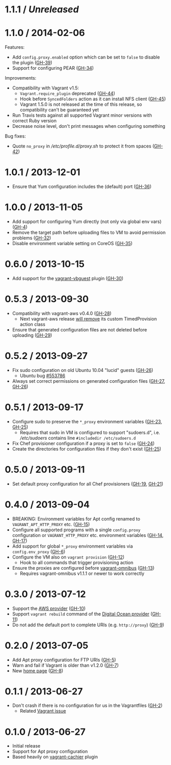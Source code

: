 # 1.1.1 / _Unreleased_


# 1.1.0 / 2014-02-06

Features:

  - Add `config.proxy.enabled` option which can be set to `false` to disable the plugin ([GH-39][])
  - Support for configuring PEAR ([GH-34][])

Improvements:

  - Compatibility with Vagrant v1.5:
    * `Vagrant.require_plugin` deprecated ([GH-44][])
    * Hook before `SyncedFolders` action as it can install NFS client ([GH-45][])
    * Vagrant 1.5.0 is not released at the time of this release, so compatibility can't be guaranteed yet
  - Run Travis tests against all supported Vagrant minor versions with correct Ruby version
  - Decrease noise level, don't print messages when configuring something

Bug fixes:

  - Quote `no_proxy` in _/etc/profile.d/proxy.sh_ to protect it from spaces ([GH-42][])

# 1.0.1 / 2013-12-01

- Ensure that Yum configuration includes the (default) port ([GH-36][])

# 1.0.0 / 2013-11-05

- Add support for configuring Yum directly (not only via global env vars) ([GH-4][])
- Remove the target path before uploading files to VM to avoid permission problems ([GH-32][])
- Disable environment variable setting on CoreOS ([GH-35][])

# 0.6.0 / 2013-10-15

- Add support for the [vagrant-vbguest](https://github.com/dotless-de/vagrant-vbguest) plugin ([GH-30][])

# 0.5.3 / 2013-09-30

- Compatibility with vagrant-aws v0.4.0 ([GH-28][])
    * Next vagrant-aws release [will remove](https://github.com/mitchellh/vagrant-aws/commit/dd17f23) its custom TimedProvision action class
- Ensure that generated configuration files are not deleted before uploading ([GH-29][])

# 0.5.2 / 2013-09-27

- Fix sudo configuration on old Ubuntu 10.04 "lucid" guests ([GH-26][])
    * Ubuntu bug [\#553786](https://bugs.launchpad.net/ubuntu/+source/sudo/+bug/553786)
- Always set correct permissions on generated configuration files ([GH-27][], [GH-26][])

# 0.5.1 / 2013-09-17

- Configure sudo to preserve the `*_proxy` environment variables ([GH-23][], [GH-25][])
    * Requires that sudo in VM is configured to support "sudoers.d", i.e. _/etc/sudoers_ contains line `#includedir /etc/sudoers.d`
- Fix Chef provisioner configuration if a proxy is set to `false` ([GH-24][])
- Create the directories for configuration files if they don't exist ([GH-25][])

# 0.5.0 / 2013-09-11

- Set default proxy configuration for all Chef provisioners ([GH-19][], [GH-21][])

# 0.4.0 / 2013-09-04

- BREAKING: Environment variables for Apt config renamed to `VAGRANT_APT_HTTP_PROXY` etc. ([GH-15][])
- Configure all supported programs with a single `config.proxy` configuration or `VAGRANT_HTTP_PROXY` etc. environment variables ([GH-14][], [GH-17][])
- Add support for global `*_proxy` environment variables via `config.env_proxy` ([GH-6][])
- Configure the VM also on `vagrant provision` ([GH-12][])
    * Hook to all commands that trigger provisioning action
- Ensure the proxies are configured before [vagrant-omnibus](https://github.com/schisamo/vagrant-omnibus) ([GH-13][])
    * Requires vagrant-omnibus v1.1.1 or newer to work correctly

# 0.3.0 / 2013-07-12

- Support the [AWS provider](https://github.com/mitchellh/vagrant-aws) ([GH-10][])
- Support `vagrant rebuild` command of the [Digital Ocean provider](https://github.com/smdahlen/vagrant-digitalocean) ([GH-11][])
- Do not add the default port to complete URIs (e.g. `http://proxy`) ([GH-9][])

# 0.2.0 / 2013-07-05

- Add Apt proxy configuration for FTP URIs ([GH-5][])
- Warn and fail if Vagrant is older than v1.2.0 ([GH-7][])
- New [home page](http://tmatilai.github.io/vagrant-proxyconf/) ([GH-8][])

# 0.1.1 / 2013-06-27

- Don't crash if there is no configuration for us in the Vagrantfiles ([GH-2][])
    * Related [Vagrant issue](https://github.com/mitchellh/vagrant/issues/1877)

# 0.1.0 / 2013-06-27

- Initial release
- Support for Apt proxy configuration
- Based heavily on [vagrant-cachier](https://github.com/fgrehm/vagrant-cachier) plugin


[GH-2]:  https://github.com/tmatilai/vagrant-proxyconf/issues/2  "Issue 2"
[GH-4]:  https://github.com/tmatilai/vagrant-proxyconf/issues/4  "Issue 4"
[GH-5]:  https://github.com/tmatilai/vagrant-proxyconf/issues/5  "Issue 5"
[GH-6]:  https://github.com/tmatilai/vagrant-proxyconf/issues/6  "Issue 6"
[GH-7]:  https://github.com/tmatilai/vagrant-proxyconf/issues/7  "Issue 7"
[GH-8]:  https://github.com/tmatilai/vagrant-proxyconf/issues/8  "Issue 8"
[GH-9]:  https://github.com/tmatilai/vagrant-proxyconf/issues/9  "Issue 9"
[GH-10]: https://github.com/tmatilai/vagrant-proxyconf/issues/10 "Issue 10"
[GH-11]: https://github.com/tmatilai/vagrant-proxyconf/issues/11 "Issue 11"
[GH-12]: https://github.com/tmatilai/vagrant-proxyconf/issues/12 "Issue 12"
[GH-13]: https://github.com/tmatilai/vagrant-proxyconf/issues/13 "Issue 13"
[GH-14]: https://github.com/tmatilai/vagrant-proxyconf/issues/14 "Issue 14"
[GH-15]: https://github.com/tmatilai/vagrant-proxyconf/issues/15 "Issue 15"
[GH-17]: https://github.com/tmatilai/vagrant-proxyconf/issues/17 "Issue 17"
[GH-19]: https://github.com/tmatilai/vagrant-proxyconf/issues/19 "Issue 19"
[GH-21]: https://github.com/tmatilai/vagrant-proxyconf/issues/21 "Issue 21"
[GH-23]: https://github.com/tmatilai/vagrant-proxyconf/issues/23 "Issue 23"
[GH-24]: https://github.com/tmatilai/vagrant-proxyconf/issues/24 "Issue 24"
[GH-25]: https://github.com/tmatilai/vagrant-proxyconf/issues/25 "Issue 25"
[GH-26]: https://github.com/tmatilai/vagrant-proxyconf/issues/26 "Issue 26"
[GH-27]: https://github.com/tmatilai/vagrant-proxyconf/issues/27 "Issue 27"
[GH-28]: https://github.com/tmatilai/vagrant-proxyconf/issues/28 "Issue 28"
[GH-29]: https://github.com/tmatilai/vagrant-proxyconf/issues/29 "Issue 29"
[GH-30]: https://github.com/tmatilai/vagrant-proxyconf/issues/30 "Issue 30"
[GH-32]: https://github.com/tmatilai/vagrant-proxyconf/issues/32 "Issue 32"
[GH-34]: https://github.com/tmatilai/vagrant-proxyconf/issues/34 "Issue 34"
[GH-35]: https://github.com/tmatilai/vagrant-proxyconf/issues/35 "Issue 35"
[GH-36]: https://github.com/tmatilai/vagrant-proxyconf/issues/36 "Issue 36"
[GH-39]: https://github.com/tmatilai/vagrant-proxyconf/issues/39 "Issue 39"
[GH-42]: https://github.com/tmatilai/vagrant-proxyconf/issues/42 "Issue 42"
[GH-44]: https://github.com/tmatilai/vagrant-proxyconf/issues/44 "Issue 44"
[GH-45]: https://github.com/tmatilai/vagrant-proxyconf/issues/45 "Issue 45"
